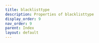 ```yaml
---
title: blacklisttype
description: Properties of blacklisttype
display_order: 9
nav_order: 9
parent: Index
layout: default
---
```



